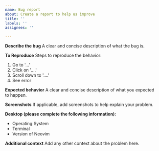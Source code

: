 ```yaml
---
name: Bug report
about: Create a report to help us improve
title: ''
labels: ''
assignees: ''

---
```


<!-- Before reporting: update nyxvim to the latest version,read breaking changes page,search existing issues. -->

**Describe the bug**
A clear and concise description of what the bug is.

**To Reproduce**
Steps to reproduce the behavior:
1. Go to '...'
2. Click on '....'
3. Scroll down to '....'
4. See error

**Expected behavior**
A clear and concise description of what you expected to happen.

**Screenshots**
If applicable, add screenshots to help explain your problem.

**Desktop (please complete the following information):**
 - Operating System
 - Terminal
 - Version of Neovim

**Additional context**
Add any other context about the problem here.
